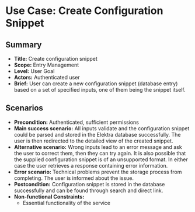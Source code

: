 # Use Case: Create Configuration Snippet

## Summary

- **Title:** Create configuration snippet
- **Scope:** Entry Management
- **Level:** User Goal
- **Actors:** Authenticated user
- **Brief:** User can create a new configuration snippet (database entry) based on a set of specified inputs, one of them being the snippet itself.

## Scenarios

- **Precondition:** Authenticated, sufficient permissions
- **Main success scenario:** All inputs validate and the configuration snippet could be parsed and stored in the Elektra database successfully. The user is then redirected to the detailed view of the created snippet.
- **Alternative scenario:** Wrong inputs lead to an error message and ask the user to correct them, then they can try again. It is also possible that the supplied configuration snippet is of an unsupported format. In either case the user retrieves a response containing error information.
- **Error scenario:** Technical problems prevent the storage process from completing. The user is informed about the issue.
- **Postcondition:** Configuration snippet is stored in the database successfully and can be found through search and direct link.
- **Non-functional Constraints:**
  - Essential functionality of the service
